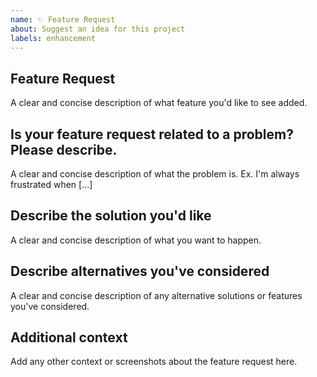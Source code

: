 ```yaml
---
name: ✨ Feature Request
about: Suggest an idea for this project
labels: enhancement
---
```


## Feature Request
A clear and concise description of what feature you'd like to see added.

## Is your feature request related to a problem? Please describe.
A clear and concise description of what the problem is. Ex. I'm always frustrated when [...]

## Describe the solution you'd like
A clear and concise description of what you want to happen.

## Describe alternatives you've considered
A clear and concise description of any alternative solutions or features you've considered.

## Additional context
Add any other context or screenshots about the feature request here.
